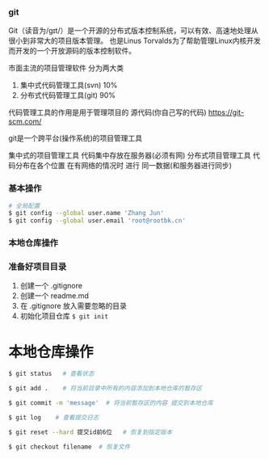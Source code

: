 ### git
Git（读音为/gɪt/）是一个开源的分布式版本控制系统，可以有效、高速地处理从很小到非常大的项目版本管理。 也是Linus Torvalds为了帮助管理Linux内核开发而开发的一个开放源码的版本控制软件。

市面主流的项目管理软件 分为两大类
1. 集中式代码管理工具(svn) 10%
2. 分布式代码管理工具(git)  90%

代码管理工具的作用是用于管理项目的 源代码(你自己写的代码)
https://git-scm.com/

git是一个跨平台(操作系统)的项目管理工具

集中式的项目管理工具 代码集中存放在服务器(必须有网)
分布式项目管理工具 代码分布在各个位置 在有网络的情况时 进行 同一数据(和服务器进行同步)


### 基本操作
```bash
# 全局配置
$ git config --global user.name 'Zhang Jun'
$ git config --global user.email 'root@rootbk.cn'
```

### 本地仓库操作
### 准备好项目目录
1. 创建一个 .gitignore
2. 创建一个 readme.md
3. 在 .gitignore 放入需要忽略的目录
4. 初始化项目仓库 `$ git init`

# 本地仓库操作
```bash
$ git status   # 查看状态

$ git add .    # 将当前目录中所有的内容添加到本地仓库的暂存区

$ git commit -m 'message'  # 将当前暂存区的内容 提交到本地仓库

$ git log    # 查看提交日志

$ git reset --hard 提交id前6位   # 恢复到指定版本

$ git checkout filename  # 恢复文件
```